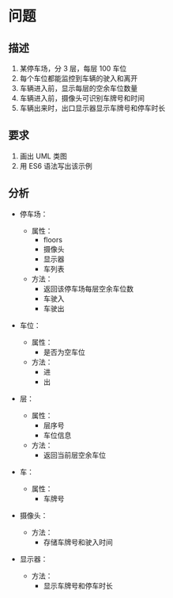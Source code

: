 # 问题

## 描述
1. 某停车场，分 3 层，每层 100 车位
2. 每个车位都能监控到车辆的驶入和离开
3. 车辆进入前，显示每层的空余车位数量
4. 车辆进入前，摄像头可识别车牌号和时间
5. 车辆出来时，出口显示器显示车牌号和停车时长

## 要求
1. 画出 UML 类图
2. 用 ES6 语法写出该示例

## 分析
- 停车场：
  + 属性：
    + floors
    + 摄像头
    + 显示器
    + 车列表
  + 方法：
    + 返回该停车场每层空余车位数
    + 车驶入
    + 车驶出

- 车位：
  + 属性：
    + 是否为空车位
  + 方法：
    + 进
    + 出

- 层：
  + 属性：
    + 层序号
    + 车位信息
  + 方法：
    + 返回当前层空余车位

- 车：
  + 属性：
    + 车牌号

- 摄像头：
  + 方法：
    + 存储车牌号和驶入时间

- 显示器：
  + 方法：
    + 显示车牌号和停车时长

